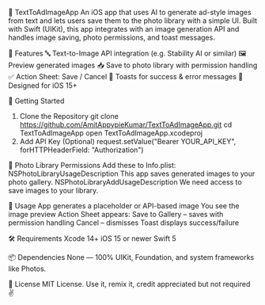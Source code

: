 📱 TextToAdImageApp
   An iOS app that uses AI to generate ad-style images from text and lets users save them to the photo library with a simple UI.
   Built with Swift (UIKit), this app integrates with an image generation API and handles image saving, photo permissions, and toast messages.

🧩 Features
  🔤 Text-to-Image API integration (e.g. Stability AI or similar)
  🖼️ Preview generated images
  📥 Save to photo library with permission handling
  ✅ Action Sheet: Save / Cancel
  🔔 Toasts for success & error messages
  📱 Designed for iOS 15+

🚀 Getting Started
  1. Clone the Repository
     git clone https://github.com/AmitAppypieKumar/TextToAdImageApp.git
     cd TextToAdImageApp
     open TextToAdImageApp.xcodeproj
  2. Add API Key (Optional)
     request.setValue("Bearer YOUR_API_KEY", forHTTPHeaderField: "Authorization")

📸 Photo Library Permissions
   Add these to Info.plist:
   <key>NSPhotoLibraryUsageDescription</key>
   <string>This app saves generated images to your photo gallery.</string>
   <key>NSPhotoLibraryAddUsageDescription</key>
   <string>We need access to save images to your library.</string>

🧪 Usage
   App generates a placeholder or API-based image
   You see the image preview
   Action Sheet appears:
   Save to Gallery – saves with permission handling
   Cancel – dismisses
   Toast displays success/failure

🛠 Requirements
   Xcode 14+
   iOS 15 or newer
   Swift 5

📦 Dependencies
   None — 100% UIKit, Foundation, and system frameworks like Photos.

📄 License
   MIT License.
   Use it, remix it, credit appreciated but not required ✌️


